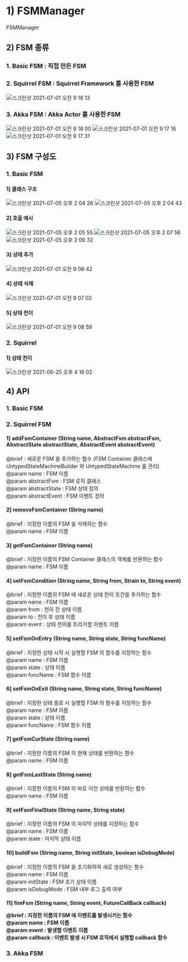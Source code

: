 # 1) FSMManager
FSMManager
  
  
## 2) FSM 종류
### 1. Basic FSM : 직접 만든 FSM
  
### 2. Squirrel FSM : Squirrel Framework 를 사용한 FSM
![스크린샷 2021-07-01 오전 9 18 13](https://user-images.githubusercontent.com/37236920/124047007-2d76d980-da4e-11eb-870f-12da88ae538b.png)
  
### 3. Akka FSM : Akka Actor 를 사용한 FSM
![스크린샷 2021-07-01 오전 9 18 00](https://user-images.githubusercontent.com/37236920/124046993-25b73500-da4e-11eb-9f99-d01c0a13baf3.png)
![스크린샷 2021-07-01 오전 9 17 16](https://user-images.githubusercontent.com/37236920/124046939-0b7d5700-da4e-11eb-9a69-abf6f7c8f0fc.png)
![스크린샷 2021-07-01 오전 9 17 31](https://user-images.githubusercontent.com/37236920/124046951-146e2880-da4e-11eb-9f64-85273d17ea7f.png)
  
  
## 3) FSM 구성도
### 1. Basic FSM
#### 1] 클래스 구조
![스크린샷 2021-07-05 오후 2 04 26](https://user-images.githubusercontent.com/37236920/124420654-d7ca6600-dd9a-11eb-9b06-060d6c6b0093.png)
![스크린샷 2021-07-05 오후 2 04 43](https://user-images.githubusercontent.com/37236920/124420676-e284fb00-dd9a-11eb-9d35-4b38e4a520fb.png)
  
#### 2] 호출 예시
![스크린샷 2021-07-05 오후 2 05 55](https://user-images.githubusercontent.com/37236920/124420786-0c3e2200-dd9b-11eb-96fc-8a2f7a687203.png)
![스크린샷 2021-07-05 오후 2 07 56](https://user-images.githubusercontent.com/37236920/124420886-53c4ae00-dd9b-11eb-98cc-6721e2e88d70.png)
![스크린샷 2021-07-05 오후 2 06 32](https://user-images.githubusercontent.com/37236920/124420819-224be280-dd9b-11eb-867c-67a35722b56a.png)
  
#### 3] 상태 추가
![스크린샷 2021-07-01 오전 9 06 42](https://user-images.githubusercontent.com/37236920/124046287-91989e00-da4c-11eb-9b44-727f36af40c2.png)
  
#### 4] 상태 삭제
![스크린샷 2021-07-01 오전 9 07 02](https://user-images.githubusercontent.com/37236920/124046306-9d846000-da4c-11eb-8768-87ffe34c8adb.png)
  
#### 5] 상태 천이
![스크린샷 2021-07-01 오전 9 08 59](https://user-images.githubusercontent.com/37236920/124046410-e2a89200-da4c-11eb-9c6c-b46fd35419a0.png)
  
  
### 2. Squirrel 
#### 1] 상태 천이
![스크린샷 2021-06-25 오후 4 16 02](https://user-images.githubusercontent.com/37236920/123386348-87e8e380-d5d1-11eb-827f-47df382f319e.png)
  
  
## 4) API
### 1. Basic FSM
  
  
### 2. Squirrel FSM
#### 1] addFsmContainer (String name, AbstractFsm abstractFsm, AbstractState abstractState, AbstractEvent abstractEvent)
@brief : 새로운 FSM 을 추가하는 함수 (FSM Container 클래스에 UntypedStateMachineBuilder 와 UntypedStateMachine 를 관리)  
@param name : FSM 이름  
@param abstractFsm : FSM 로직 클래스  
@param abstractState : FSM 상태 정의  
@param abstractEvent : FSM 이벤트 정의  
  
#### 2] removeFsmContainer (String name)  
@brief : 지정한 이름의 FSM 을 삭제하는 함수  
@param name : FSM 이름  
  
#### 3] getFsmContainer (String name)  
@brief : 지정한 이름의 FSM Container 클래스의 객체를 반환하는 함수  
@param name : FSM 이름  
  
#### 4] setFsmCondition (String name, String from, Strain to, String event)  
@brief : 지정한 이름의 FSM 에 새로운 상태 천이 조건을 추가하는 함수  
@param name : FSM 이름  
@param from : 천이 전 상태 이름  
@param to : 천이 후 상태 이름  
@param event : 상태 천이를 트리거할 이벤트 이름  
  
#### 5] setFsmOnEntry (String name, String state, String funcName)  
@brief : 지정한 상태 시작 시 실행할 FSM 의 함수를 지정하는 함수  
@param name : FSM 이름  
@param state : 상태 이름  
@param funcName : FSM 함수 이름  
  
#### 6] setFsmOnExit (String name, String state, String funcName)  
@brief : 지정한 상태 종료 시 실행할 FSM 의 함수를 지정하는 함수  
@param name : FSM 이름  
@param state : 상태 이름  
@param funcName : FSM 함수 이름  
  
#### 7] getFsmCurState (String name)  
@brief : 지정한 이름의 FSM 의 현재 상태를 반환하는 함수  
@param name : FSM 이름  
  
#### 8] getFsmLastState (String name)  
@brief : 지정한 이름의 FSM 의 바로 이전 상태를 반환하는 함수  
@param name : FSM 이름  
  
#### 9] setFsmFinalState (String name, String state)  
@brief : 지정한 이름의 FSM 의 마지막 상태를 지정하는 함수  
@param name : FSM 이름  
@param state : 마지막 상태 이름  
  
#### 10] buildFsm (String name, String initState, boolean isDebugMode)  
@brief : 지정한 이름의 FSM 을 초기화하여 새로 생성하는 함수  
@param name : FSM 이름  
@param initState : FSM 초기 상태 이름  
@param isDebugMode : FSM 내부 로그 출력 여부  
  
#### 11] fireFsm (String name, String event, FutureCallBack<Object> callback)  
@brief : 지정한 이름의 FSM 에 이벤트를 발생시키는 함수  
@param name : FSM 이름  
@param event : 발생할 이벤트 이름  
@param callback : 이벤트 발생 시 FSM 로직에서 실행할 callback 함수  
  
### 3. Akka FSM
  
